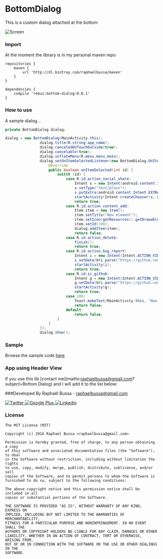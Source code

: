 # BottomDialog

This is a custom dialog attached at the bottom

![Screen](https://raw.githubusercontent.com/rebus007/BottomDialog/master/img/header.png)

### Import
At the moment the library is in my personal maven repo
```Gradle
repositories {
    maven {
        url 'http://dl.bintray.com/raphaelbussa/maven'
    }
}
```
```Gradle
dependencies {
    compile 'rebus:bottom-dialog:0.0.1'
}
```
### How to use

A sample dialog...
```java
private BottomDialog dialog;

dialog = new BottomDialog(MainActivity.this);
                dialog.title(R.string.app_name);
                dialog.canceledOnTouchOutside(true);
                dialog.cancelable(true);
                dialog.inflateMenu(R.menu.menu_main);
                dialog.setOnItemSelectedListener(new BottomDialog.OnItemSelectedListener() {
                    @Override
                    public boolean onItemSelected(int id) {
                        switch (id) {
                            case R.id.action_social_share:
                                Intent s = new Intent(android.content.Intent.ACTION_SEND);
                                s.setType("text/plain");
                                s.putExtra(android.content.Intent.EXTRA_TEXT, "https://github.com/rebus007/BottomDialog/issues");
                                startActivity(Intent.createChooser(s, getResources().getText(R.string.action_social_share)));
                                return true;
                            case R.id.action_content_add:
                                Item item = new Item();
                                item.setTitle("New element");
                                item.setIcon(getResources().getDrawable(R.drawable.ic_action_action_bug_report));
                                item.setId(100);
                                dialog.addItem(item);
                                return false;
                            case R.id.action_delete:
                                finish();
                                return true;
                            case R.id.action_bug_report:
                                Intent i = new Intent(Intent.ACTION_VIEW);
                                i.setData(Uri.parse("https://github.com/rebus007/BottomDialog/issues"));
                                startActivity(i);
                                return true;
                            case R.id.ic_github:
                                Intent g = new Intent(Intent.ACTION_VIEW);
                                g.setData(Uri.parse("https://github.com/rebus007/BottomDialog"));
                                startActivity(g);
                                return true;
                            case 100:
                                Toast.makeText(MainActivity.this, "New element clicked!!!", Toast.LENGTH_SHORT).show();
                                return false;
                            default:
                                return false;
                        }
                    }
                });
                dialog.show();
```

### Sample
Browse the sample code [here](https://github.com/rebus007/BottomDialog/tree/master/app)
### App using Header View
If you use this lib [contact me](mailto:raphaelbussa@gmail.com?subject=Bottom Dialog) and I will add it to the list below:

###Developed By
Raphaël Bussa - [raphaelbussa@gmail.com](mailto:raphaelbussa@gmail.com)

[ ![Twitter](https://raw.githubusercontent.com/rebus007/BottomDialog/master/img/social/twitter-icon.png) ](https://twitter.com/rebus_007)[ ![Google Plus](https://raw.githubusercontent.com/rebus007/BottomDialog/master/img/social/google-plus-icon.png) ](https://plus.google.com/+RaphaelBussa/posts)[ ![Linkedin](https://raw.githubusercontent.com/rebus007/BottomDialog/master/img/social/linkedin-icon.png) ](https://www.linkedin.com/in/rebus007)

### License
```
The MIT License (MIT)

Copyright (c) 2016 Raphael Bussa <raphaelbussa@gmail.com>

Permission is hereby granted, free of charge, to any person obtaining a copy
of this software and associated documentation files (the "Software"), to deal
in the Software without restriction, including without limitation the rights
to use, copy, modify, merge, publish, distribute, sublicense, and/or sell
copies of the Software, and to permit persons to whom the Software is
furnished to do so, subject to the following conditions:

The above copyright notice and this permission notice shall be included in all
copies or substantial portions of the Software.

THE SOFTWARE IS PROVIDED "AS IS", WITHOUT WARRANTY OF ANY KIND, EXPRESS OR
IMPLIED, INCLUDING BUT NOT LIMITED TO THE WARRANTIES OF MERCHANTABILITY,
FITNESS FOR A PARTICULAR PURPOSE AND NONINFRINGEMENT. IN NO EVENT SHALL THE
AUTHORS OR COPYRIGHT HOLDERS BE LIABLE FOR ANY CLAIM, DAMAGES OR OTHER
LIABILITY, WHETHER IN AN ACTION OF CONTRACT, TORT OR OTHERWISE, ARISING FROM,
OUT OF OR IN CONNECTION WITH THE SOFTWARE OR THE USE OR OTHER DEALINGS IN THE
SOFTWARE.
```
